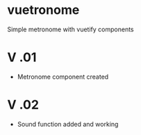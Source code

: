 # vuetronome
Simple metronome with vuetify components

# V .01
- Metronome component created
# V .02
- Sound function added and working